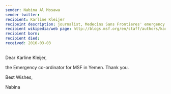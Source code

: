 ```yaml
---
sender: Nabina Al Mosawa 
sender-twitter: 
recipient: Karline Kleijer
recipeint description: journalist, Medecins Sans Frontieres' emergency co-ordinator
recipient wikipedia/web page: http://blogs.msf.org/en/staff/authors/karline-kleijer
recipient born:
recipient died:
received: 2016-03-03
---
```


Dear Karline Kleijer, 

the Emergency co-ordinator for MSF in Yemen. Thank you. 

Best Wishes,

Nabina
